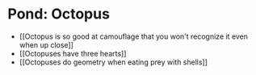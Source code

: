 # Pond: Octopus

- [[Octopus is so good at camouflage that you won't recognize it even when up close]]
- [[Octopuses have three hearts]]
- [[Octopuses do geometry when eating prey with shells]]
